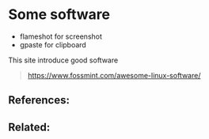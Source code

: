 
# Some software
- flameshot for screenshot
- gpaste for clipboard

This site introduce good software
>https://www.fossmint.com/awesome-linux-software/
## References:

## Related:



